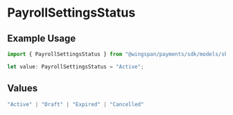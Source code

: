 # PayrollSettingsStatus

## Example Usage

```typescript
import { PayrollSettingsStatus } from "@wingspan/payments/sdk/models/shared";

let value: PayrollSettingsStatus = "Active";
```

## Values

```typescript
"Active" | "Draft" | "Expired" | "Cancelled"
```